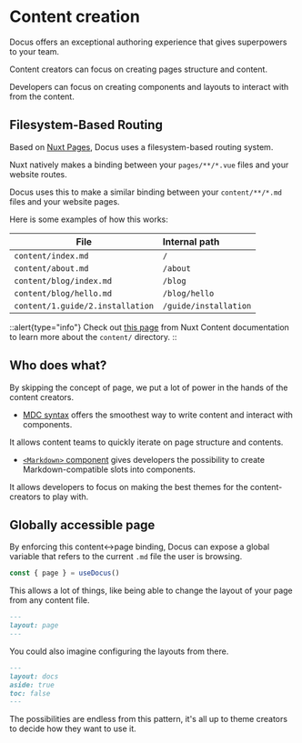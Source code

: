 # Content creation

Docus offers an exceptional authoring experience that gives superpowers to your team.

Content creators can focus on creating pages structure and content.

Developers can focus on creating components and layouts to interact with from the content.

## Filesystem-Based Routing

Based on [Nuxt Pages](https://v3.nuxtjs.org/guide/directory-structure/pages), Docus uses a filesystem-based routing system.

Nuxt natively makes a binding between your `pages/**/*.vue` files and your website routes.

Docus uses this to make a similar binding between your `content/**/*.md` files and your website pages.

Here is some examples of how this works:

| File | Internal path |
| ----------------- | :-------- |
| `content/index.md` | `/` |
| `content/about.md` | `/about` |
| `content/blog/index.md` | `/blog` |
| `content/blog/hello.md` | `/blog/hello` |
| `content/1.guide/2.installation` | `/guide/installation` |

::alert{type="info"}
Check out [this page](https://content.nuxtjs.org/guide/writing/content-directory) from Nuxt Content documentation to learn more about the `content/` directory.
::

## Who does what?

By skipping the concept of page, we put a lot of power in the hands of the content creators.

- [MDC syntax](https://content.nuxtjs.org/guide/writing/mdc) offers the smoothest way to write content and interact with components.

It allows content teams to quickly iterate on page structure and contents.

- [`<Markdown>` component](https://content.nuxtjs.org/api/components/markdown) gives developers the possibility to create Markdown-compatible slots into components.

It allows developers to focus on making the best themes for the content-creators to play with.

## Globally accessible page

By enforcing this content<->page binding, Docus can expose a global variable that refers to the current `.md` file the user is browsing.

```ts
const { page } = useDocus()
```

This allows a lot of things, like being able to change the layout of your page from any content file.

```md [content/index.md]
---
layout: page
---
```

You could also imagine configuring the layouts from there.

```md [content/index.md]
---
layout: docs
aside: true
toc: false
---
```

The possibilities are endless from this pattern, it's all up to theme creators to decide how they want to use it.
